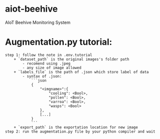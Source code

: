 # aiot-beehive
AIoT Beehive Monitoring System

# Augmentation.py tutorial:
    step 1: follow the note in .env.tutorial
        + `dataset_path` is the original images's folder path
            - recomend using .jpeg
            - any size of image allowed
        + `labels_file` is the path of .json which store label of data
            - syntax of .json: 
                ```json
                {
                    "<imgname>":{
                        "cooling": <Bool>,
                        "pollen": <Bool>,
                        "varroa": <Bool>,
                        "wasps": <Bool>
                    },
                    [...]
                }
                ```
        + `export_path` is the exportation location for new image
    step 2: run the augmentation.py file by your python compiler and wait
